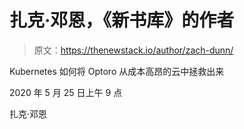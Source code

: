 # 扎克·邓恩，《新书库》的作者

> 原文：<https://thenewstack.io/author/zach-dunn/>

Kubernetes 如何将 Optoro 从成本高昂的云中拯救出来

2020 年 5 月 25 日上午 9 点

扎克·邓恩